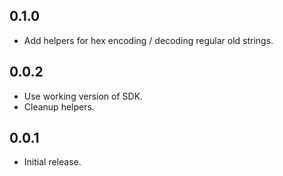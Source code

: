 ## 0.1.0
- Add helpers for hex encoding / decoding regular old strings.

## 0.0.2
- Use working version of SDK.
- Cleanup helpers.

## 0.0.1
- Initial release.
